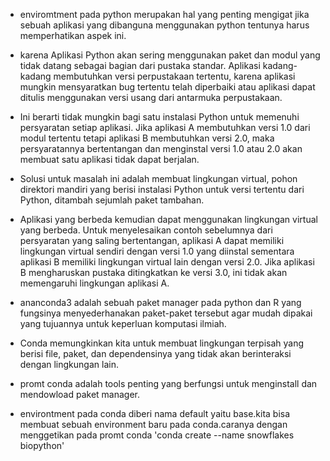 - enviromtment pada python merupakan hal yang penting mengigat jika sebuah aplikasi yang dibanguna menggunakan python tentunya harus memperhatikan aspek ini.
- karena Aplikasi Python akan sering menggunakan paket dan modul yang tidak datang sebagai bagian dari pustaka standar. Aplikasi kadang-kadang membutuhkan versi perpustakaan tertentu, karena aplikasi mungkin mensyaratkan bug tertentu telah diperbaiki atau aplikasi dapat ditulis menggunakan versi usang dari antarmuka perpustakaan.
- Ini berarti tidak mungkin bagi satu instalasi Python untuk memenuhi persyaratan setiap aplikasi. Jika aplikasi A membutuhkan versi 1.0 dari modul tertentu tetapi aplikasi B membutuhkan versi 2.0, maka persyaratannya bertentangan dan menginstal versi 1.0 atau 2.0 akan membuat satu aplikasi tidak dapat berjalan.

- Solusi untuk masalah ini adalah membuat lingkungan virtual, pohon direktori mandiri yang berisi instalasi Python untuk versi tertentu dari Python, ditambah sejumlah paket tambahan.

- Aplikasi yang berbeda kemudian dapat menggunakan lingkungan virtual yang berbeda. Untuk menyelesaikan contoh sebelumnya dari persyaratan yang saling bertentangan, aplikasi A dapat memiliki lingkungan virtual sendiri dengan versi 1.0 yang diinstal sementara aplikasi B memiliki lingkungan virtual lain dengan versi 2.0. Jika aplikasi B mengharuskan pustaka ditingkatkan ke versi 3.0, ini tidak akan memengaruhi lingkungan aplikasi A.

- ananconda3 adalah sebuah paket manager pada python dan R yang fungsinya menyederhanakan paket-paket tersebut agar mudah dipakai yang tujuannya untuk keperluan komputasi ilmiah.

- Conda memungkinkan kita untuk membuat lingkungan terpisah yang berisi file, paket, dan dependensinya yang tidak akan berinteraksi dengan lingkungan lain.

- promt conda adalah tools penting yang berfungsi untuk menginstall dan mendowload paket manager.

- 	environtment pada conda diberi nama default yaitu base.kita bisa membuat sebuah environment baru pada conda.caranya dengan menggetikan pada promt conda 'conda create --name snowflakes biopython'